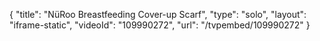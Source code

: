 {
    "title": "N&uuml;Roo Breastfeeding Cover-up Scarf",
    "type": "solo",
    "layout": "iframe-static",
    "videoId": "109990272",
    "url": "\/tvpembed\/109990272"
}